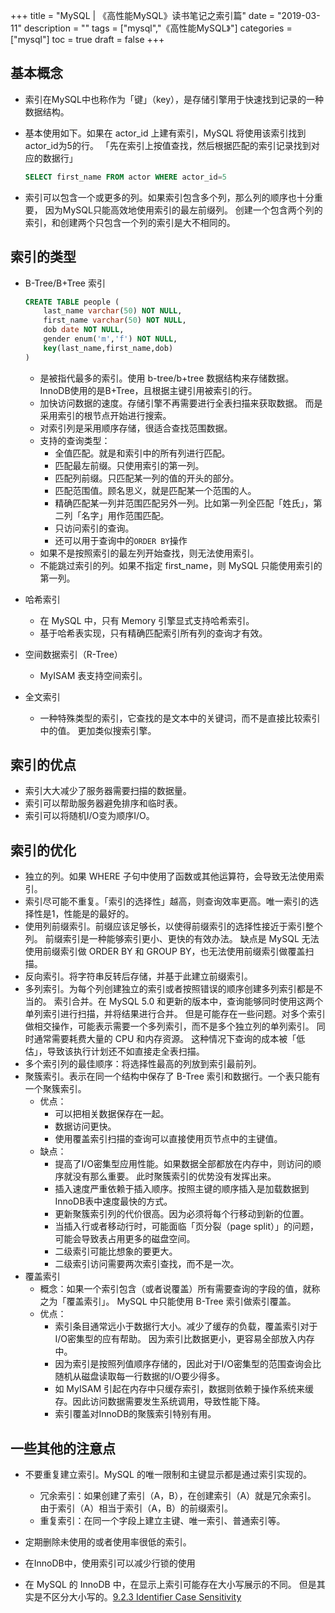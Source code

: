 +++
title = "MySQL | 《高性能MySQL》读书笔记之索引篇"
date = "2019-03-11"
description = ""
tags = ["mysql","《高性能MySQL》"]
categories = ["mysql"]
toc = true
draft = false
+++

## 基本概念

- 索引在MySQL中也称作为「键」（key），是存储引擎用于快速找到记录的一种数据结构。  
- 基本使用如下。如果在 actor_id 上建有索引，MySQL 将使用该索引找到actor_id为5的行。
「先在索引上按值查找，然后根据匹配的索引记录找到对应的数据行」
    ```sql
    SELECT first_name FROM actor WHERE actor_id=5
    ```

- 索引可以包含一个或更多的列。如果索引包含多个列，那么列的顺序也十分重要，
因为MySQL只能高效地使用索引的最左前缀列。
创建一个包含两个列的索引，和创建两个只包含一个列的索引是大不相同的。

## 索引的类型

- B-Tree/B+Tree 索引
    ```SQL
    CREATE TABLE people (
        last_name varchar(50) NOT NULL,
        first_name varchar(50) NOT NULL,
        dob date NOT NULL,
        gender enum('m','f') NOT NULL,
        key(last_name,first_name,dob)
    )
    ```
    - 是被指代最多的索引。使用 b-tree/b+tree 数据结构来存储数据。
InnoDB使用的是B+Tree，且根据主键引用被索引的行。
    - 加快访问数据的速度。存储引擎不再需要进行全表扫描来获取数据。
而是采用索引的根节点开始进行搜索。
    - 对索引列是采用顺序存储，很适合查找范围数据。
    - 支持的查询类型：
        - 全值匹配。就是和索引中的所有列进行匹配。
        - 匹配最左前缀。只使用索引的第一列。
        - 匹配列前缀。只匹配某一列的值的开头的部分。
        - 匹配范围值。顾名思义，就是匹配某一个范围的人。
        - 精确匹配某一列并范围匹配另外一列。比如第一列全匹配「姓氏」，第二列「名字」用作范围匹配。
        - 只访问索引的查询。
        - 还可以用于查询中的`ORDER BY`操作
    - 如果不是按照索引的最左列开始查找，则无法使用索引。
    - 不能跳过索引的列。如果不指定 first_name，则 MySQL 只能使用索引的第一列。

- 哈希索引
    - 在 MySQL 中，只有 Memory 引擎显式支持哈希索引。
    - 基于哈希表实现，只有精确匹配索引所有列的查询才有效。

- 空间数据索引（R-Tree）
    - MyISAM 表支持空间索引。

- 全文索引
    - 一种特殊类型的索引，它查找的是文本中的关键词，而不是直接比较索引中的值。
      更加类似搜索引擎。

## 索引的优点

- 索引大大减少了服务器需要扫描的数据量。
- 索引可以帮助服务器避免排序和临时表。
- 索引可以将随机I/O变为顺序I/O。
    

## 索引的优化

- 独立的列。如果 WHERE 子句中使用了函数或其他运算符，会导致无法使用索引。
- 索引尽可能不重复。「索引的选择性」越高，则查询效率更高。唯一索引的选择性是1，性能是的最好的。
- 使用列前缀索引。前缀应该足够长，以使得前缀索引的选择性接近于索引整个列。
  前缀索引是一种能够索引更小、更快的有效办法。
  缺点是 MySQL 无法使用前缀索引做 ORDER BY 和 GROUP BY，也无法使用前缀索引做覆盖扫描。
- 反向索引。将字符串反转后存储，并基于此建立前缀索引。
- 多列索引。为每个列创建独立的索引或者按照错误的顺序创建多列索引都是不当的。
  索引合并。在 MySQL 5.0 和更新的版本中，查询能够同时使用这两个单列索引进行扫描，并将结果进行合并。
  但是可能存在一些问题。对多个索引做相交操作，可能表示需要一个多列索引，而不是多个独立列的单列索引。
  同时通常需要耗费大量的 CPU 和内存资源。
  这种情况下查询的成本被「低估」，导致该执行计划还不如直接走全表扫描。
- 多个索引列的最佳顺序：将选择性最高的列放到索引最前列。
- 聚簇索引。表示在同一个结构中保存了 B-Tree 索引和数据行。一个表只能有一个聚簇索引。
    - 优点：
        - 可以把相关数据保存在一起。
        - 数据访问更快。
        - 使用覆盖索引扫描的查询可以直接使用页节点中的主键值。
    - 缺点：
        - 提高了I/O密集型应用性能。如果数据全部都放在内存中，则访问的顺序就没有那么重要。
          此时聚簇索引的优势没有发挥出来。
        - 插入速度严重依赖于插入顺序。按照主键的顺序插入是加载数据到InnoDB表中速度最快的方式。
        - 更新聚簇索引列的代价很高。因为必须将每个行移动到新的位置。
        - 当插入行或者移动行时，可能面临「页分裂（page split）」的问题，可能会导致表占用更多的磁盘空间。
        - 二级索引可能比想象的要更大。
        - 二级索引访问需要两次索引查找，而不是一次。
- 覆盖索引
    - 概念：如果一个索引包含（或者说覆盖）所有需要查询的字段的值，就称之为「覆盖索引」。
      MySQL 中只能使用 B-Tree 索引做索引覆盖。
    - 优点：
        - 索引条目通常远小于数据行大小。减少了缓存的负载，覆盖索引对于I/O密集型的应有帮助。
          因为索引比数据更小，更容易全部放入内存中。
        - 因为索引是按照列值顺序存储的，因此对于I/O密集型的范围查询会比随机从磁盘读取每一行数据的I/O要少得多。
        - 如 MyISAM 引起在内存中只缓存索引，数据则依赖于操作系统来缓存。因此访问数据需要发生系统调用，导致性能下降。
        - 索引覆盖对InnoDB的聚簇索引特别有用。

## 一些其他的注意点

- 不要重复建立索引。MySQL 的唯一限制和主键显示都是通过索引实现的。
    - 冗余索引：如果创建了索引（A，B），在创建索引（A）就是冗余索引。
      由于索引（A）相当于索引（A，B）的前缀索引。
    - 重复索引：在同一个字段上建立主键、唯一索引、普通索引等。

- 定期删除未使用的或者使用率很低的索引。
- 在InnoDB中，使用索引可以减少行锁的使用
- 在 MySQL 的 InnoDB 中，在显示上索引可能存在大小写展示的不同。
  但是其实是不区分大小写的。[9.2.3 Identifier Case Sensitivity](官方文档：https://dev.mysql.com/doc/refman/8.0/en/identifier-case-sensitivity.html)
